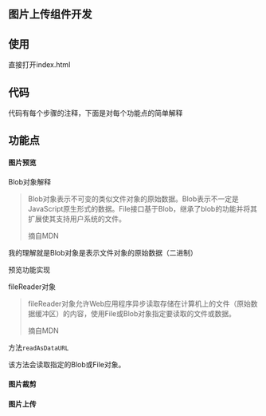 ## 图片上传组件开发

## 使用

直接打开index.html

## 代码

代码有每个步骤的注释，下面是对每个功能点的简单解释

## 功能点

#### 图片预览

Blob对象解释

> Blob对象表示不可变的类似文件对象的原始数据。Blob表示不一定是JavaScript原生形式的数据。File接口基于Blob，继承了blob的功能并将其扩展使其支持用户系统的文件。
>
> 摘自MDN

我的理解就是Blob对象是表示文件对象的原始数据（二进制）



预览功能实现

fileReader对象

> fileReader对象允许Web应用程序异步读取存储在计算机上的文件（原始数据缓冲区）的内容，使用File或Blob对象指定要读取的文件或数据。
>
> 摘自MDN



方法```readAsDataURL```

该方法会读取指定的Blob或File对象。



#### 图片裁剪





#### 图片上传

